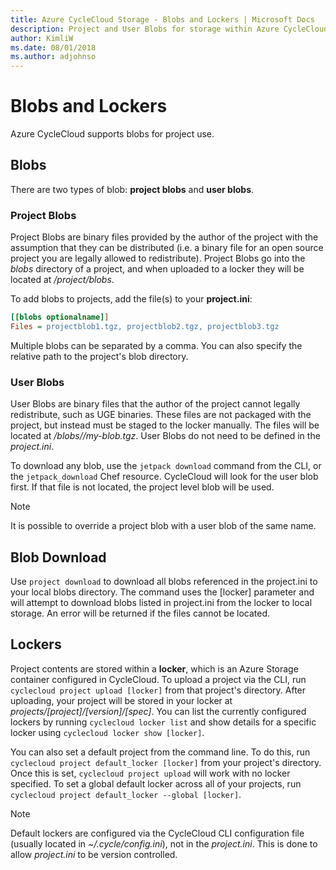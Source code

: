 ```yaml
---
title: Azure CycleCloud Storage - Blobs and Lockers | Microsoft Docs
description: Project and User Blobs for storage within Azure CycleCloud.
author: KimliW
ms.date: 08/01/2018
ms.author: adjohnso
---
```


# Blobs and Lockers

Azure CycleCloud supports blobs for project use.

## Blobs

There are two types of blob: **project blobs** and **user blobs**.

### Project Blobs

Project Blobs are binary files provided by the author of the project with the assumption that they can be distributed (i.e. a binary file for an open source project you are legally allowed to redistribute). Project Blobs go into the _blobs_ directory of a project, and when uploaded to a locker they will be located at _/project/blobs_.

To add blobs to projects, add the file(s) to your **project.ini**:

``` ini
[[blobs optionalname]]
Files = projectblob1.tgz, projectblob2.tgz, projectblob3.tgz
```

Multiple blobs can be separated by a comma. You can also specify the relative path to the project's blob directory.

### User Blobs

User Blobs are binary files that the author of the project cannot legally redistribute, such as UGE binaries. These files are not packaged with the project, but instead must be staged to the locker manually. The files will be located at _/blobs//my-blob.tgz_. User Blobs do not need to be defined in the _project.ini_.

To download any blob, use the `jetpack download` command from the CLI, or the `jetpack_download` Chef resource. CycleCloud will look for the user blob first. If that file is not located, the project level blob will be used.

> [!NOTE]
> It is possible to override a project blob with a user blob of the same name.

## Blob Download

Use `project download` to download all blobs referenced in the project.ini to your local blobs directory. The command uses the [locker] parameter and will attempt to download blobs listed in project.ini from the locker to local storage. An error will be returned if the files cannot be located.

## Lockers

Project contents are stored within a **locker**, which is an Azure Storage container configured in CycleCloud. To upload a project via the CLI, run `cyclecloud project upload [locker]` from that project's directory. After uploading, your project will be stored in your locker at _projects/[project]/[version]/[spec]_. You can list the currently configured lockers by running `cyclecloud locker list` and show details for a specific locker using `cyclecloud locker show [locker]`.

You can also set a default project from the command line. To do this, run `cyclecloud project default_locker [locker]` from your project's directory. Once this is set, `cyclecloud project upload` will work with no locker specified. To set a global default locker across all of your projects, run `cyclecloud project default_locker --global [locker]`.

> [!NOTE]
> Default lockers are configured via the CycleCloud CLI configuration file (usually located in _~/.cycle/config.ini_),
> not in the _project.ini_. This is done to allow _project.ini_ to be version controlled.
